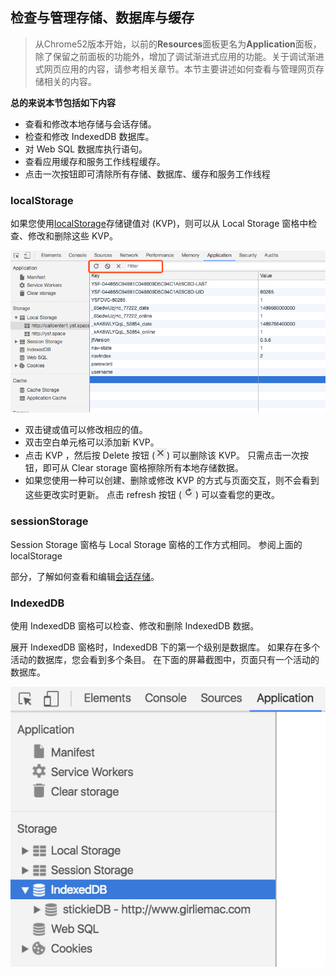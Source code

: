 <!-- toc -->

## 检查与管理存储、数据库与缓存

> 从Chrome52版本开始，以前的**Resources**面板更名为**Application**面板，除了保留之前面板的功能外，增加了调试渐进式应用的功能。关于调试渐进式网页应用的内容，请参考相关章节。本节主要讲述如何查看与管理网页存储相关的内容。

**总的来说本节包括如下内容**

- 查看和修改本地存储与会话存储。
- 检查和修改 IndexedDB 数据库。
- 对 Web SQL 数据库执行语句。
- 查看应用缓存和服务工作线程缓存。
- 点击一次按钮即可清除所有存储、数据库、缓存和服务工作线程

### localStorage

如果您使用[localStorage](https://developer.mozilla.org/en-US/docs/Web/API/Window/localStorage)存储键值对 (KVP)，则可以从 Local Storage 窗格中检查、修改和删除这些 KVP。

![](/assets/application/local-storage.png)

  - 双击键或值可以修改相应的值。
  - 双击空白单元格可以添加新 KVP。
  - 点击 KVP ，然后按 Delete 按钮 (![](/assets/application/delete.png)) 可以删除该 KVP。 只需点击一次按钮，即可从 Clear storage 窗格擦除所有本地存储数据。
  - 如果您使用一种可以创建、删除或修改 KVP 的方式与页面交互，则不会看到这些更改实时更新。 点击 refresh 按钮 (![](/assets/application/refresh.png)) 可以查看您的更改。

### sessionStorage

Session Storage 窗格与 Local Storage 窗格的工作方式相同。 参阅上面的localStorage

部分，了解如何查看和编辑[会话存储](https://developer.mozilla.org/en-US/docs/Web/API/Window/sessionStorage)。

### IndexedDB

使用 IndexedDB 窗格可以检查、修改和删除 IndexedDB 数据。

展开 IndexedDB 窗格时，IndexedDB 下的第一个级别是数据库。 如果存在多个活动的数据库，您会看到多个条目。 在下面的屏幕截图中，页面只有一个活动的数据库。

![](/assets/application/idb-tab.png)

